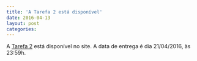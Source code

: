 ```yaml
---
title: 'A Tarefa 2 está disponível'
date: 2016-04-13
layout: post
categories: 
---
```


A [Tarefa 2](/datavis-course/tasks/2016-04-13-tarefa-2) está disponível no site. A data de entrega é dia 21/04/2016, às 23:59h.

